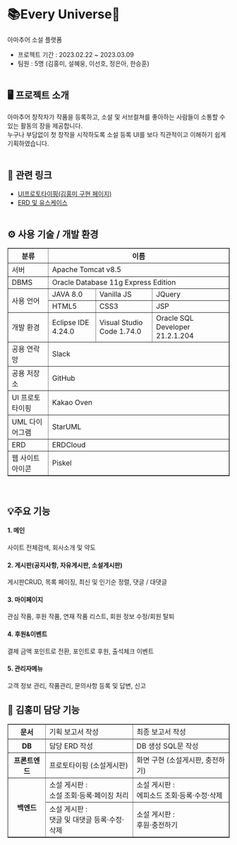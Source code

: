 # 📚Every Universe💫
아마추어 소설 플랫폼
- 프로젝트 기간 : 2023.02.22 ~ 2023.03.09
- 팀원 : 5명 (김홍미, 설혜웅, 이선호, 정은아, 한승훈)
<br><br>
## 🖥 프로젝트 소개
아마추어 창작자가 작품을 등록하고, 소설 및 서브컬쳐를 좋아하는 사람들이 소통할 수 있는 활동의 장을 제공합니다.<br>
누구나 부담없이 첫 창작을 시작하도록 소설 등록 UI를 보다 직관적이고 이해하기 쉽게 기획하였습니다.
<br><br>
## 🔗 관련 링크
- <a href="https://ovenapp.io/view/gWY9PynsdgdGYiTZIPvq0k7g97QEFBKT/" target="_blank">UI프로토타이핑(김홍미 구현 페이지)</a>
- <a href="https://www.canva.com/design/DAFnTT7Mg10/X5d0bPtvrh8haEFViRQnxQ/view?utm_content=DAFnTT7Mg10&utm_campaign=designshare&utm_medium=link&utm_source=publishsharelink" target="_blank">ERD 및 유스케이스</a>
<br><br>
## ⚙ 사용 기술 / 개발 환경
<table border="1">
  <tr>
    <th>분류</th><th colspan="3">이름</th>
  </tr>
  <tr>
    <td>서버</td><td colspan="3">Apache Tomcat v8.5</td>
  </tr>
  <tr>
    <td>DBMS</td><td colspan="3">Oracle Database 11g Express Edition</td>
  </tr>
  <tr>
    <td rowspan="2">사용 언어</td>
    <td>JAVA 8.0</td></td><td>Vanilla JS</td><td>JQuery</td>
  </tr>
  <tr>
    <td>HTML5</td><td>CSS3</td><td>JSP</td>
  </tr>
  <tr>
    <td>개발 환경</td><td>Eclipse IDE 4.24.0</td><td>Visual Studio Code 1.74.0</td><td>Oracle SQL Developer 21.2.1.204</td>
  </tr>
  <tr>
    <td>공용 연락망</td><td colspan="3">Slack</td>
  </tr>
  <tr>
    <td>공용 저장소</td><td colspan="3">GitHub</td>
  </tr>
  <tr>
    <td>UI 프로토타이핑</td><td colspan="3">Kakao Oven</td>
  </tr>
  <tr>
    <td>UML 다이어그램</td><td colspan="3">StarUML</td>
  </tr>
  <tr>
    <td>ERD</td><td colspan="3">ERDCloud</td>
  </tr>
  <tr>
    <td>웹 사이트 아이콘</td><td colspan="3">Piskel</td>
  </tr>
</table>
<br>

## 💡주요 기능
#### 1. 메인
사이트 전체검색, 회사소개 및 약도
#### 2. 게시판(공지사항, 자유게시판, 소설게시판)
게시판CRUD, 목록 페이징, 최신 및 인기순 정렬, 댓글 / 대댓글
#### 3. 마이페이지
관심 작품, 후원 작품, 연재 작품 리스트, 회원 정보 수정/회원 탈퇴
#### 4. 후원&이벤트
결제 금액 포인트로 전환, 포인트로 후원, 출석체크 이벤트
#### 5. 관리자메뉴
고객 정보 관리, 작품관리, 문의사항 등록 및 답변, 신고


## 💼 김홍미 담당 기능
<table border="1">
	<tr>
		<th>문서</th>
		<td>기획 보고서 작성</td>
		<td>최종 보고서 작성</td>
	</tr>
	<tr>
		<th>DB</th>
		<td>담당 ERD 작성</td>
		<td>DB 생성 SQL문 작성</td>
	</tr>
	<tr>
		<th>프론트엔드</th>
		<td>프로토타이핑 (소설게시판)</td>
    <td>화면 구현 (소설게시판, 충전하기)</td>
	</tr>
	<tr>
		<th rowspan="2">백엔드</th>
		<td>소설 게시판 :<br>소설 조회·등록·페이징 처리</td>
		<td>소설 게시판 :<br>에피소드 조회·등록·수정·삭제</td>	
	</tr>
	<tr>
		<td>소설 게시판 :<br>댓글 및 대댓글 등록·수정·삭제</td>
		<td>소설 게시판 :<br>후원·충전하기</td>
	</tr>
</table>
